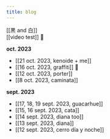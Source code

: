 ```yaml
---
title: blog
---
```


[[黒 and 白]]  
[[video test]] 🎥

**oct. 2023**

- [[21 oct. 2023, kenoide + me]]
- [[16 oct. 2023, graffiti]] 🎥
- [[12 oct. 2023, porter]]
- [[8 oct. 2023, caminata]]

**sept. 2023**

- [[17, 18, 19 sept. 2023, guacarhue]]
- [[15, 16 sept. 2023, cata]]
- [[14 sept. 2023, diana too]]
- [[13 sept. 2023, diana]]
- [[12 sept. 2023, cerro día y noche]]

